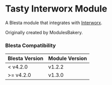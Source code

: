 # Tasty Interworx Module

A Blesta module that integrates with [Interworx](http://www.interworx.com/).

Originally created by ModulesBakery.

### Blesta Compatibility

|Blesta Version|Module Version|
|--------------|--------------|
|< v4.2.0|v1.2.2|
|>= v4.2.0|v1.3.0|
